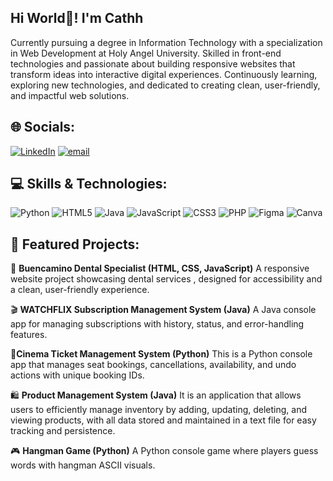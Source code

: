 ## Hi World👋! I'm Cathh

Currently pursuing a degree in Information Technology with a specialization in Web Development at Holy Angel University. Skilled in front-end technologies and passionate about building responsive websites that transform ideas into interactive digital experiences. Continuously learning, exploring new technologies, and dedicated to creating clean, user-friendly, and impactful web solutions.

## 🌐 Socials:
[![LinkedIn](https://img.shields.io/badge/LinkedIn-%230077B5.svg?logo=linkedin&logoColor=white)](https://linkedin.com/in/https://www.linkedin.com/in/catherine-tyra-laguda-a13287326/) [![email](https://img.shields.io/badge/Email-D14836?logo=gmail&logoColor=white)](mailto:tyralaguda@gmail.com) 

## 💻 Skills & Technologies:
![Python](https://img.shields.io/badge/python-3670A0?style=for-the-badge&logo=python&logoColor=ffdd54) ![HTML5](https://img.shields.io/badge/html5-%23E34F26.svg?style=for-the-badge&logo=html5&logoColor=white) ![Java](https://img.shields.io/badge/java-%23ED8B00.svg?style=for-the-badge&logo=openjdk&logoColor=white) ![JavaScript](https://img.shields.io/badge/javascript-%23323330.svg?style=for-the-badge&logo=javascript&logoColor=%23F7DF1E) ![CSS3](https://img.shields.io/badge/css3-%231572B6.svg?style=for-the-badge&logo=css3&logoColor=white) ![PHP](https://img.shields.io/badge/php-%23777BB4.svg?style=for-the-badge&logo=php&logoColor=white) ![Figma](https://img.shields.io/badge/figma-%23F24E1E.svg?style=for-the-badge&logo=figma&logoColor=white) ![Canva](https://img.shields.io/badge/Canva-%2300C4CC.svg?style=for-the-badge&logo=Canva&logoColor=white)

## 📌 Featured Projects:
🦷 **Buencamino Dental Specialist (HTML, CSS, JavaScript)** 
A responsive website project showcasing dental services , designed for accessibility and a clean, user-friendly experience.

🎬 **WATCHFLIX Subscription Management System (Java)**
A Java console app for managing subscriptions with history, status, and error-handling features.

🍿**Cinema Ticket Management System (Python)** 
This is a Python console app that manages seat bookings, cancellations, availability, and undo actions with unique booking IDs.

🛍️ **Product Management System (Java)**
It is an application that allows users to efficiently manage inventory by adding, updating, deleting, and viewing products, with all data stored and maintained in a text file for easy tracking and persistence.

🎮 **Hangman Game (Python)** 
A Python console game where players guess words with hangman ASCII visuals.




<!-- Proudly created with GPRM ( https://gprm.itsvg.in ) -->


